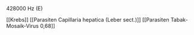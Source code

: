 428000 Hz (E)

[[Krebs]]
[[Parasiten Capillaria hepatica (Leber sect.)]]
[[Parasiten Tabak-Mosaik-Virus 0,68]]